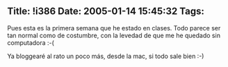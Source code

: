 Title: !i386
Date: 2005-01-14 15:45:32
Tags: 
---
<p>Pues esta es la primera semana que he estado en clases. Todo parece ser tan normal como de costumbre, con la levedad de que me he quedado sin computadora :-(</p>

<p>Ya bloggearé al rato un poco más, desde la mac, si todo sale bien :-)</p>
<br/><br/>
